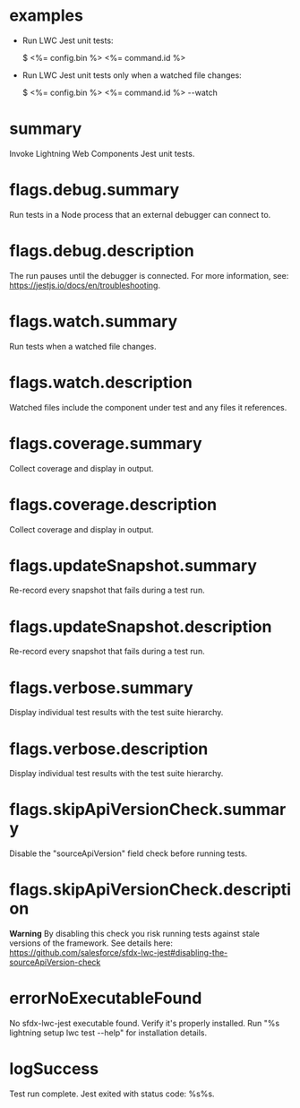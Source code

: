 # examples

- Run LWC Jest unit tests:

  $ <%= config.bin %> <%= command.id %>

- Run LWC Jest unit tests only when a watched file changes:

  $ <%= config.bin %> <%= command.id %> --watch

# summary

Invoke Lightning Web Components Jest unit tests.

# flags.debug.summary

Run tests in a Node process that an external debugger can connect to.

# flags.debug.description

The run pauses until the debugger is connected. For more information, see: https://jestjs.io/docs/en/troubleshooting.

# flags.watch.summary

Run tests when a watched file changes.

# flags.watch.description

Watched files include the component under test and any files it references.

# flags.coverage.summary

Collect coverage and display in output.

# flags.coverage.description

Collect coverage and display in output.

# flags.updateSnapshot.summary

Re-record every snapshot that fails during a test run.

# flags.updateSnapshot.description

Re-record every snapshot that fails during a test run.

# flags.verbose.summary

Display individual test results with the test suite hierarchy.

# flags.verbose.description

Display individual test results with the test suite hierarchy.

# flags.skipApiVersionCheck.summary

Disable the "sourceApiVersion" field check before running tests.

# flags.skipApiVersionCheck.description

**Warning** By disabling this check you risk running tests against stale versions of the framework. See details here: https://github.com/salesforce/sfdx-lwc-jest#disabling-the-sourceApiVersion-check

# errorNoExecutableFound

No sfdx-lwc-jest executable found. Verify it's properly installed.
Run "%s lightning setup lwc test --help" for installation details.

# logSuccess

Test run complete. Jest exited with status code: %s%s.
